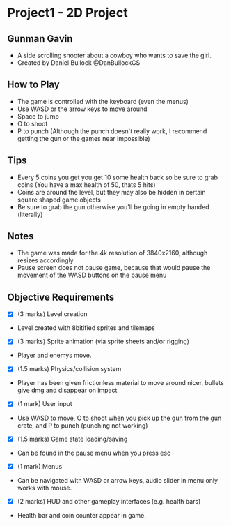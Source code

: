 # Project1 - 2D Project
## Gunman Gavin
- A side scrolling shooter about a cowboy who wants to save the girl.
- Created by Daniel Bullock @DanBullockCS

## How to Play
- The game is controlled with the keyboard (even the menus)
- Use WASD or the arrow keys to move around
- Space to jump
- O to shoot
- P to punch (Although the punch doesn't really work, I recommend getting the gun or the games near impossible)

## Tips
- Every 5 coins you get you get 10 some health back so be sure to grab coins (You have a max health of 50, thats 5 hits)
- Coins are around the level, but they may also be hidden in certain square shaped game objects
- Be sure to grab the gun otherwise you'll be going in empty handed (literally)

## Notes
- The game was made for the 4k resolution of 3840x2160, although resizes accordingly
- Pause screen does not pause game, because that would pause the movement of the WASD buttons on the pause menu

## Objective Requirements
- [x] (3 marks) Level creation
- Level created with 8bitified sprites and tilemaps

- [x] (3 marks) Sprite animation (via sprite sheets and/or rigging)
- Player and enemys move.

- [x] (1.5 marks) Physics/collision system
- Player has been given frictionless material to move around nicer, bullets give dmg and disappear on impact

- [x] (1 mark) User input
- Use WASD to move, O to shoot when you pick up the gun from the gun crate, and P to punch (punching not working)

- [x] (1.5 marks) Game state loading/saving
- Can be found in the pause menu when you press esc

- [x] (1 mark) Menus
- Can be navigated with WASD or arrow keys, audio slider in menu only works with mouse.

- [x] (2 marks) HUD and other gameplay interfaces (e.g. health bars) 
- Health bar and coin counter appear in game.